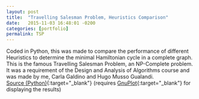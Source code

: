 ```yaml
---
layout: post
title:  "Travelling Salesman Problem, Heuristics Comparison"
date:   2015-11-03 16:48:01 -0200
categories: [portfolio]
permalink: TSP
---
```

Coded in <span class="skill">Python</span>, this was made to compare the performance of different Heuristics to determine the minimal Hamiltonian cycle in a complete graph. This is the famous Travelling Salesman Problem, an NP-Complete problem.
It was a requirement of the Design and Analysis of Algorithms course and was made by me, Carla Galdino and Hugo Musso Gualandi.  
[Source (Python)](https://github.com/anlutfi/tsp){:target="_blank"} (requires [GnuPlot](http://www.gnuplot.info/){:target="_blank"} for displaying the results)

